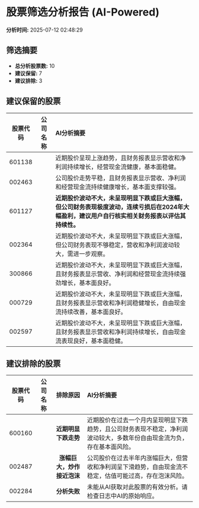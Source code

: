 # 股票筛选分析报告 (AI-Powered)

**分析时间:** 2025-07-12 02:48:29

## 筛选摘要

- **总分析股票数:** 10
- **建议保留:** 7
- **建议排除:** 3

## 建议保留的股票

| 股票代码 | 公司名称 | AI分析摘要 |
|:---:|:---:|:---|
| 601138 |  | 近期股价呈现上涨趋势，且财务报表显示营收和净利润持续增长，经营现金流健康，基本面稳健。 |
| 002463 |  | 公司股价走势平稳，且财务报表显示营收、净利润和经营现金流持续健康增长，基本面支撑较强。 |
| 601127 |  | **近期股价波动不大，未呈现明显下跌或巨大涨幅，但公司财务表现极度波动，连续亏损后在2024年大幅盈利，建议用户自行核实相关财务报表以评估其持续性。** |
| 002364 |  | 近期股价波动不大，未呈现明显下跌或巨大涨幅，但公司财务表现不够稳定，营收和净利润波动较大，需进一步观察。 |
| 300866 |  | 近期股价波动不大，未呈现明显下跌或巨大涨幅，且财务报表显示营收、净利润和经营现金流持续强劲增长，基本面良好。 |
| 000729 |  | 近期股价波动不大，未呈现明显下跌或巨大涨幅，且财务报表显示营收和净利润稳健增长，自由现金流持续改善，基本面良好。 |
| 002597 |  | 近期股价波动不大，未呈现明显下跌或巨大涨幅，且财务报表显示营收和净利润持续增长，自由现金流表现良好，基本面稳健。 |

## 建议排除的股票

| 股票代码 | 公司名称 | 排除原因 | AI分析摘要 |
|:---:|:---:|:---:|:---|
| 600160 |  | **近期明显下跌走势** | 近期股价在过去一个月内呈现明显下跌趋势，且公司财务表现不稳定，净利润波动较大，多数年份自由现金流为负，存在基本面风险。 |
| 002487 |  | **涨幅巨大，炒作接近泡沫** | 公司股价在过去半年内涨幅巨大，但营收和净利润呈下滑趋势，自由现金流不稳定，估值可能过高，存在泡沫风险。 |
| 002284 |  | **分析失败** | 未能从AI获取对此股票的有效分析。请检查日志中AI的原始响应。 |
